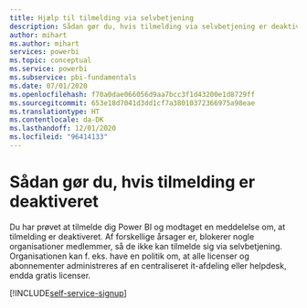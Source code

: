 ```yaml
---
title: Hjælp til tilmelding via selvbetjening
description: Sådan gør du, hvis tilmelding via selvbetjening er deaktiveret. Hvis du ikke kan tilmelde dig Power BI-tjenesten.
author: mihart
ms.author: mihart
services: powerbi
ms.topic: conceptual
ms.service: powerbi
ms.subservice: pbi-fundamentals
ms.date: 07/01/2020
ms.openlocfilehash: f70a0dae066056d9aa7bcc3f1d43200e1d8729ff
ms.sourcegitcommit: 653e18d7041d3dd1cf7a38010372366975a98eae
ms.translationtype: HT
ms.contentlocale: da-DK
ms.lasthandoff: 12/01/2020
ms.locfileid: "96414133"
---
```

# <a name="what-to-do-if-sign-up-is-disabled"></a>Sådan gør du, hvis tilmelding er deaktiveret

Du har prøvet at tilmelde dig Power BI og modtaget en meddelelse om, at tilmelding er deaktiveret. Af forskellige årsager er, blokerer nogle organisationer medlemmer, så de ikke kan tilmelde sig via selvbetjening.  Organisationen kan f. eks. have en politik om, at alle licenser og abonnementer administreres af en centraliseret it-afdeling eller helpdesk, endda gratis licenser. 

[!INCLUDE[self-service-signup](../includes/self-service-signup-help.md)]